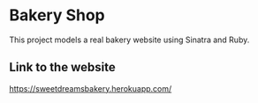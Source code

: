 # Bakery Shop
This project models a real bakery website using Sinatra and Ruby.
## Link to the website
https://sweetdreamsbakery.herokuapp.com/
